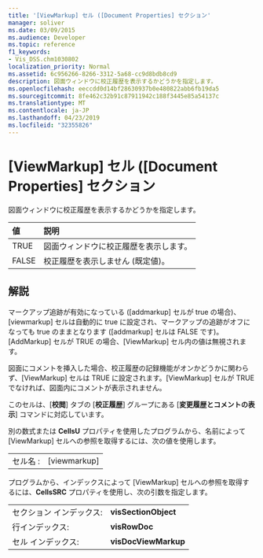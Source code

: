 ```yaml
---
title: '[ViewMarkup] セル ([Document Properties] セクション'
manager: soliver
ms.date: 03/09/2015
ms.audience: Developer
ms.topic: reference
f1_keywords:
- Vis_DSS.chm1030802
localization_priority: Normal
ms.assetid: 6c956266-8266-3312-5a68-cc9d8bdb8cd9
description: 図面ウィンドウに校正履歴を表示するかどうかを指定します。
ms.openlocfilehash: eeccdd0d14bf28630937b0e480822abb6fb19da5
ms.sourcegitcommit: 8fe462c32b91c87911942c188f3445e85a54137c
ms.translationtype: MT
ms.contentlocale: ja-JP
ms.lasthandoff: 04/23/2019
ms.locfileid: "32355826"
---
```

# <a name="viewmarkup-cell-document-properties-section"></a>[ViewMarkup] セル ([Document Properties] セクション

図面ウィンドウに校正履歴を表示するかどうかを指定します。 
  
|**値**|**説明**|
|:-----|:-----|
|TRUE  <br/> |図面ウィンドウに校正履歴を表示します。  <br/> |
|FALSE  <br/> |校正履歴を表示しません (既定値)。  <br/> |
   
## <a name="remarks"></a>解説

 マークアップ追跡が有効になっている ([addmarkup] セルが true の場合)、[viewmarkup] セルは自動的に true に設定され、マークアップの追跡がオフになっても true のままとなります ([addmarkup] セルは FALSE です)。 [AddMarkup] セルが TRUE の場合、[ViewMarkup] セル内の値は無視されます。 
  
図面にコメントを挿入した場合、校正履歴の記録機能がオンかどうかに関わらず、[ViewMarkup] セルは TRUE に設定されます。[ViewMarkup] セルが TRUE でなければ、図面内にコメントが表示されません。
  
このセルは、[**校閲**] タブの [**校正履歴**] グループにある [**変更履歴とコメントの表示**] コマンドに対応しています。 
  
別の数式または **CellsU** プロパティを使用したプログラムから、名前によって [ViewMarkup] セルへの参照を取得するには、次の値を使用します。 
  
|||
|:-----|:-----|
|セル名 :  <br/> |[viewmarkup]  <br/> |
   
プログラムから、インデックスによって [ViewMarkup] セルへの参照を取得するには、**CellsSRC** プロパティを使用し、次の引数を指定します。 
  
|||
|:-----|:-----|
|セクション インデックス:  <br/> |**visSectionObject** <br/> |
|行インデックス:  <br/> |**visRowDoc** <br/> |
|セル インデックス:  <br/> |**visDocViewMarkup** <br/> |
   

